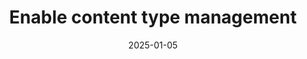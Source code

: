 ---
layout: page
title: 'Enable content type management'
hero_image: '/img/IMG_20220521_140146.jpg'

show_sidebar: false
hero_height: is-small
date: '2025-01-05'
---